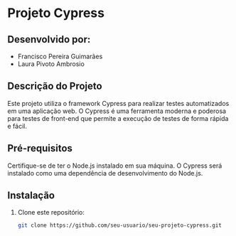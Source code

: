 # Projeto Cypress

## Desenvolvido por:
- Francisco Pereira Guimarães
- Laura Pivoto Ambrosio

## Descrição do Projeto
Este projeto utiliza o framework Cypress para realizar testes automatizados em uma aplicação web. O Cypress é uma ferramenta moderna e poderosa para testes de front-end que permite a execução de testes de forma rápida e fácil.

## Pré-requisitos
Certifique-se de ter o Node.js instalado em sua máquina. O Cypress será instalado como uma dependência de desenvolvimento do Node.js.

## Instalação
1. Clone este repositório:

   ```bash
   git clone https://github.com/seu-usuario/seu-projeto-cypress.git
